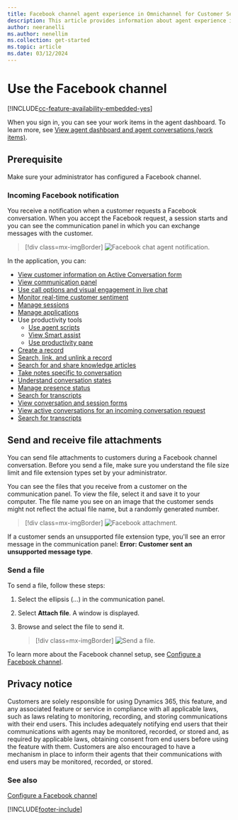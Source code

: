 ```yaml
---
title: Facebook channel agent experience in Omnichannel for Customer Service
description: This article provides information about agent experience in handling conversation requests that come from the Facebook channel in Omnichannel for Customer Service.
author: neeranelli
ms.author: nenellim
ms.collection: get-started
ms.topic: article
ms.date: 03/12/2024
---
```


# Use the Facebook channel

[!INCLUDE[cc-feature-availability-embedded-yes](../../includes/cc-feature-availability-embedded-yes.md)]


When you sign in, you can see your work items in the agent dashboard. To learn more, see [View agent dashboard and agent conversations (work items)](oc-agent-dashboard.md).

## Prerequisite

Make sure your administrator has configured a Facebook channel.

### Incoming Facebook notification

You receive a notification when a customer requests a Facebook conversation. When you accept the Facebook request, a session starts and you can see the communication panel in which you can exchange messages with the customer.

> [!div class=mx-imgBorder]
> ![Facebook chat agent notification.](../media/fb-agent-notif.png "Facebook chat agent notification")

In the application, you can:

- [View customer information on Active Conversation form](oc-customer-summary.md)
- [View communication panel](oc-conversation-control.md)
- [Use call options and visual engagement in live chat](call-options-visual-engagement.md)
- [Monitor real-time customer sentiment](oc-monitor-real-time-customer-sentiment-sessions.md)
- [Manage sessions](oc-manage-sessions.md)
- [Manage applications](oc-manage-applications.md)
- Use productivity tools
    - [Use agent scripts](oc-agent-scripts.md)
    - [View Smart assist](oc-smart-assist.md)
    - [Use productivity pane](../administer/productivity-pane.md)
- [Create a record](oc-create-record.md)
- [Search, link, and unlink a record](oc-search-link-unlink-record.md)
- [Search for and share knowledge articles](../oc-search-knowledge-articles.md)
- [Take notes specific to conversation](oc-take-notes.md)
- [Understand conversation states](oc-conversation-state.md)
- [Manage presence status](oc-manage-presence-status.md)
- [Search for transcripts](oc-search-transcipts.md)
- [View conversation and session forms](oc-view-activity-types.md)
- [View active conversations for an incoming conversation request](oc-view-customer-summary-incoming-conversation-request.md)
- [Search for transcripts](oc-search-transcipts.md)

## Send and receive file attachments

You can send file attachments to customers during a Facebook channel conversation. Before you send a file, make sure you understand the file size limit and file extension types set by your administrator. 

You can see the files that you receive from a customer on the communication panel. To view the file, select it and save it to your computer. The file name you see on an image that the customer sends might not reflect the actual file name, but a randomly generated number.

   > [!div class=mx-imgBorder]
   > ![Facebook attachment.](../media/fb-receive-file1.png "Facebook attachment")

If a customer sends an unsupported file extension type, you'll see an error message in the communication panel: **Error: Customer sent an unsupported message type**.

### Send a file

To send a file, follow these steps:

1. Select the ellipsis (...) in the communication panel.

2. Select **Attach file**. A window is displayed.

3. Browse and select the file to send it.

    > [!div class=mx-imgBorder]
    > ![Send a file.](../media/fb-attach.png "Send a file")

To learn more about the Facebook channel setup, see [Configure a Facebook channel](../administer/configure-facebook-channel.md).

## Privacy notice

Customers are solely responsible for using Dynamics 365, this feature, and any associated feature or service in compliance with all applicable laws, such as laws relating to monitoring, recording, and storing communications with their end users. This includes adequately notifying end users that their communications with agents may be monitored, recorded, or stored and, as required by applicable laws, obtaining consent from end users before using the feature with them. Customers are also encouraged to have a mechanism in place to inform their agents that their communications with end users may be monitored, recorded, or stored.

### See also

[Configure a Facebook channel](../administer/configure-facebook-channel.md)  


[!INCLUDE[footer-include](../../includes/footer-banner.md)]
